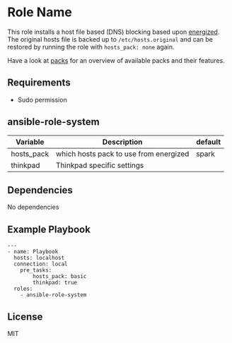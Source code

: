 Role Name
=========

This role installs a host file based (DNS) blocking based upon [energized](https://energized.pro/). The original hosts file is backed up to `/etc/hosts.original` and can be restored by running the role with `hosts_pack: none` again.

Have a look at [packs](https://block.energized.pro/) for an overview of available packs and their features.

Requirements
------------

- Sudo permission

ansible-role-system
--------------

| Variable| Description | default |
|---------|-------------|---------|
| hosts_pack | which hosts pack to use from energized | spark |
| thinkpad | Thinkpad specific settings|  |

Dependencies
------------

No dependencies

Example Playbook
----------------

```
---
- name: Playbook
  hosts: localhost
  connection: local
    pre_tasks:
        hosts_pack: basic
        thinkpad: true
  roles:
    - ansible-role-system
```

License
-------

MIT
